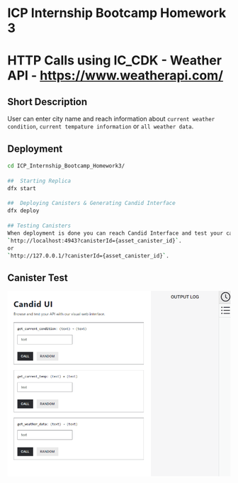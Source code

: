 # ICP Internship Bootcamp Homework 3

# HTTP Calls using IC_CDK - Weather API - https://www.weatherapi.com/

## Short Description
User can enter city name and reach information about `current weather condition`, `current tempature information` or `all weather data`.

##  Deployment 
```bash
cd ICP_Internship_Bootcamp_Homework3/

##  Starting Replica
dfx start

##  Deploying Canisters & Generating Candid Interface 
dfx deploy

## Testing Canisters
When deployment is done you can reach Candid Interface and test your canisters from url provided in terminal which looks like that:
`http://localhost:4943?canisterId={asset_canister_id}`.
or
`http://127.0.0.1/?canisterId={asset_canister_id}`.
```
## Canister Test

<img src="https://github.com/tugberk963/ICP_Internship_Bootcamp_Homework3/blob/master/test.gif">

